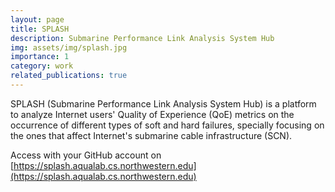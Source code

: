 ```yaml
---
layout: page
title: SPLASH
description: Submarine Performance Link Analysis System Hub
img: assets/img/splash.jpg
importance: 1
category: work
related_publications: true
---
```


SPLASH (Submarine Performance Link Analysis System Hub) is a platform to analyze Internet users' Quality of Experience (QoE) metrics on the occurrence of different types of soft and hard failures, specially focusing on the ones that affect Internet's submarine cable infrastructure (SCN).

Access with your GitHub account on [https://splash.aqualab.cs.northwestern.edu](https://splash.aqualab.cs.northwestern.edu)
